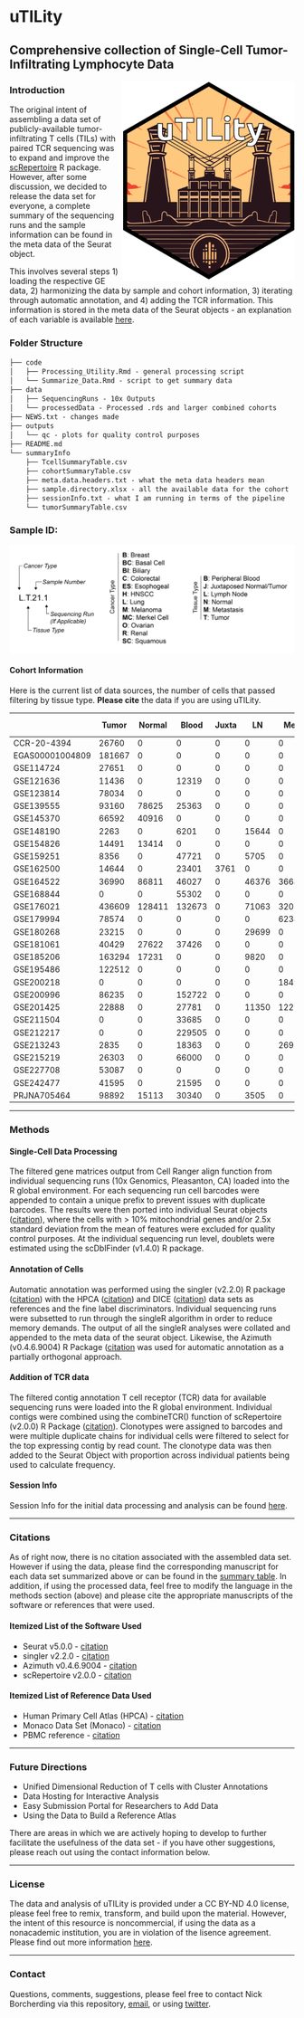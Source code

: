 # uTILity

## Comprehensive collection of Single-Cell Tumor-Infiltrating Lymphocyte Data

<img align="right" src="https://github.com/ncborcherding/utility/blob/main/www/utility_hex.png" width="305" height="352">

### Introduction
The original intent of assembling a data set of publicly-available tumor-infiltrating T cells (TILs) with paired TCR sequencing was to expand 
and improve the [scRepertoire](https://github.com/ncborcherding/scRepertoire) R package. However, after some discussion, we decided to release 
the data set for everyone, a complete summary of the sequencing runs and the sample information can be found in the meta data of the Seurat object. 

This involves several steps 1) loading the respective GE data, 2) harmonizing the data by sample and cohort information, 3) iterating through automatic annotation, 
and 4) adding the TCR information. This information is stored in the meta data of the Seurat objects - 
an explanation of each variable is available [here](https://github.com/ncborcherding/utility/blob/dev/summaryInfo/meta.data.headers.txt).


### Folder Structure
```
├── code
│   ├── Processing_Utility.Rmd - general processing script
│	└── Summarize_Data.Rmd - script to get summary data
├── data
│   ├── SequencingRuns - 10x Outputs
│	└── processedData - Processed .rds and larger combined cohorts
├── NEWS.txt - changes made
├── outputs
│   └── qc - plots for quality control purposes
├── README.md
└── summaryInfo
    ├── TcellSummaryTable.csv
    ├── cohortSummaryTable.csv
    ├── meta.data.headers.txt - what the meta data headers mean
    ├── sample.directory.xlsx - all the available data for the cohort
    ├── sessionInfo.txt - what I am running in terms of the pipeline
    └── tumorSummaryTable.csv

```

### Sample ID:

<img align="center" src="https://github.com/ncborcherding/utility/blob/main/www/utility_info.png">


#### Cohort Information
Here is the current list of data sources, the number of cells that passed filtering by tissue type. **Please cite** the data if you are using uTILity.


|                  | Tumor  | Normal | Blood  | Juxta | LN    | Met   | Cancer Type   | Citations                                         |
|------------------|--------|--------|--------|-------|-------|-------|---------------|---------------------------------------------------|
| CCR-20-4394      | 26760  | 0      | 0      | 0     | 0     | 0     | Ovarian       | [cite](https://pubmed.ncbi.nlm.nih.gov/33963000/) |
| EGAS00001004809  | 181667 | 0      | 0      | 0     | 0     | 0     | Breast        | [cite](https://pubmed.ncbi.nlm.nih.gov/33958794/) |
| GSE114724        | 27651  | 0      | 0      | 0     | 0     | 0     | Breast        | [cite](https://pubmed.ncbi.nlm.nih.gov/29961579/) |
| GSE121636        | 11436  | 0      | 12319  | 0     | 0     | 0     | Renal         | [cite](https://pubmed.ncbi.nlm.nih.gov/33504936/) |
| GSE123814        | 78034  | 0      | 0      | 0     | 0     | 0     | Multiple      | [cite](https://pubmed.ncbi.nlm.nih.gov/31359002/) |
| GSE139555        | 93160  | 78625  | 25363  | 0     | 0     | 0     | Multiple      | [cite](https://pubmed.ncbi.nlm.nih.gov/32103181/) |
| GSE145370        | 66592  | 40916  | 0      | 0     | 0     | 0     | Esophageal    | [cite](https://pubmed.ncbi.nlm.nih.gov/33293583/) |
| GSE148190        | 2263   | 0      | 6201   | 0     | 15644 | 0     | Melanoma      | [cite](https://pubmed.ncbi.nlm.nih.gov/32539073/) |
| GSE154826        | 14491  | 13414  | 0      | 0     | 0     | 0     | Lung          | [cite](https://pubmed.ncbi.nlm.nih.gov/34767762/) |
| GSE159251        | 8356   | 0      | 47721  | 0     | 5705  | 0     | Melanoma      | [cite](https://pubmed.ncbi.nlm.nih.gov/32539073/) |
| GSE162500        | 14644  | 0      | 23401  | 3761  | 0     | 0     | Lung          | [cite](https://pubmed.ncbi.nlm.nih.gov/33514641/) |
| GSE164522        | 36990  | 86811  | 46027  | 0     | 46376 | 36648 | Colorectal    | [cite](https://pubmed.ncbi.nlm.nih.gov/35303421/) |
| GSE168844        | 0      | 0      | 55302  | 0     | 0     | 0     | Lung          | [cite](https://pubmed.ncbi.nlm.nih.gov/36219677/) |
| GSE176021        | 436609 | 128411 | 132673 | 0     | 71063 | 32011 | Lung          | [cite](https://pubmed.ncbi.nlm.nih.gov/34290408/) |
| GSE179994        | 78574  | 0      | 0      | 0     | 0     | 62341 | Lung          | [cite](https://pubmed.ncbi.nlm.nih.gov/35121991/) |
| GSE180268        | 23215  | 0      | 0      | 0     | 29699 | 0     | HNSCC         | [cite](https://pubmed.ncbi.nlm.nih.gov/34471285/) |
| GSE181061        | 40429  | 27622  | 37426  | 0     | 0     | 0     | Renal         | [cite](https://pubmed.ncbi.nlm.nih.gov/35668194/) |
| GSE185206        | 163294 | 17231  | 0      | 0     | 9820  | 0     | Lung          | [cite](https://pubmed.ncbi.nlm.nih.gov/37001526/) |
| GSE195486        | 122512 | 0      | 0      | 0     | 0     | 0     | Ovarian       | [cite](https://pubmed.ncbi.nlm.nih.gov/35427494/) |
| GSE200218        | 0     | 0       | 0      | 0     | 0     | 18495 | Melanoma      | [cite](https://pubmed.ncbi.nlm.nih.gov/35803246/) |
| GSE200996        | 86235 | 0       | 152722 | 0     | 0     | 0     | HNSCC         | [cite](https://pubmed.ncbi.nlm.nih.gov/35803260/) |
| GSE201425        | 22888 | 0       | 27781  | 0     | 11350 | 12253 | Biliary       | [cite](https://pubmed.ncbi.nlm.nih.gov/35982235/) | 
| GSE211504        | 0     | 0       | 33685  | 0     | 0     | 0     | Melanoma      | [cite](https://pubmed.ncbi.nlm.nih.gov/35907015/) |
| GSE212217        | 0     | 0       | 229505 | 0     | 0     | 0     | Endometrial   | [cite](https://pubmed.ncbi.nlm.nih.gov/36301137/) |
| GSE213243        | 2835  | 0       | 18363  | 0     | 0     | 2693  | Ovarian       | [cite](https://pubmed.ncbi.nlm.nih.gov/36248860/) |
| GSE215219        | 26303 | 0       | 66000  | 0     | 0     | 0     | Lung          | [cite](https://pubmed.ncbi.nlm.nih.gov/37476074/) |
| GSE227708        | 53087 | 0       | 0      | 0     | 0     | 0     | Merkel Cell   | [cite](https://www.ncbi.nlm.nih.gov/geo/query/acc.cgi) |
| GSE242477        | 41595 | 0       | 21595  | 0     | 0     | 0     | Melanoma      | [cite](https://www.ncbi.nlm.nih.gov/geo/query/acc.cgi?acc=GSE242477) |
| PRJNA705464      | 98892 | 15113   | 30340  | 0     | 3505  | 0     | Renal         | [cite](https://pubmed.ncbi.nlm.nih.gov/33861994/) |

*****
### Methods

#### Single-Cell Data Processing
The filtered gene matrices output from Cell Ranger align function  from individual sequencing runs (10x Genomics, Pleasanton, CA) loaded into the R global environment. For each sequencing run cell barcodes were appended to contain a unique prefix to prevent issues with duplicate barcodes. The results were then ported into individual Seurat objects ([citation](https://pubmed.ncbi.nlm.nih.gov/34062119/)), where the cells with > 10% mitochondrial genes and/or 2.5x standard deviation from the mean of features were excluded for quality control purposes. At the individual sequencing run level, doublets were estimated using the scDblFinder (v1.4.0) R package. 

#### Annotation of Cells

Automatic annotation was performed using the singler (v2.2.0) R package ([citation](https://pubmed.ncbi.nlm.nih.gov/30643263/)) with the HPCA ([citation](https://pubmed.ncbi.nlm.nih.gov/24053356/)) and DICE ([citation](https://pubmed.ncbi.nlm.nih.gov/30449622/)) data sets as references and the fine label discriminators. Individual sequencing runs were subsetted to run through the singleR algorithm in order to reduce memory demands. The output of all the singleR analyses were collated and appended to the meta data of the seurat object. Likewise, the Azimuth (v0.4.6.9004) R Package ([citation](https://pubmed.ncbi.nlm.nih.gov/34062119/) was used for automatic annotation as a partially orthogonal approach. 

#### Addition of TCR data

The filtered contig annotation T cell receptor (TCR) data for available sequencing runs were loaded into the R global environment. Individual contigs were combined using the combineTCR() function of scRepertoire (v2.0.0) R Package ([citation](https://www.ncbi.nlm.nih.gov/pmc/articles/PMC7400693/)). Clonotypes were assigned to barcodes and were multiple duplicate chains for individual cells were filtered to select for the top expressing contig by read count. The clonotype data was then added to the Seurat Object with proportion across individual patients being used to calculate frequency.

#### Session Info


Session Info for the initial data processing and analysis can be found [here](https://github.com/ncborcherding/utility/blob/main/summaryInfo/sessionInfo.txt).

*****
### Citations

As of right now, there is no citation associated with the assembled data set. However if using the data, please find the corresponding manuscript for 
each data set summarized above or can be found in the [summary table](https://github.com/ncborcherding/utility/blob/main/summaryInfo/cohortSummaryTable.csv). In addition, if using the processed data, feel free to modify the language in the methods section (above) and please cite the appropriate manuscripts of the software or references that were used.

#### Itemized List of the Software Used
* Seurat v5.0.0 - [citation](https://pubmed.ncbi.nlm.nih.gov/37231261/)  
* singler v2.2.0 - [citation](https://pubmed.ncbi.nlm.nih.gov/30643263/)  
* Azimuth v0.4.6.9004 - [citation](https://pubmed.ncbi.nlm.nih.gov/34062119/) 
* scRepertoire v2.0.0 - [citation](https://www.ncbi.nlm.nih.gov/pmc/articles/PMC7400693/)  

#### Itemized List of Reference Data Used
* Human Primary Cell Atlas (HPCA) - [citation](https://pubmed.ncbi.nlm.nih.gov/24053356/)  
* Monaco Data Set (Monaco) - [citation](https://pubmed.ncbi.nlm.nih.gov/30726743/)
* PBMC reference - [citation](https://pubmed.ncbi.nlm.nih.gov/31178118/)

*****
### Future Directions

* Unified Dimensional Reduction of T cells with Cluster Annotations
* Data Hosting for Interactive Analysis
* Easy Submission Portal for Researchers to Add Data
* Using the Data to Build a Reference Atlas

There are areas in which we are actively hoping to develop to further facilitate the usefulness of the data set - if you have other suggestions, please reach out using the contact information below.

*****
### License

The data and analysis of uTILity is provided under a CC BY-ND 4.0 license, please feel free to remix, transform, and build upon the material. However, the intent of this resource is noncommercial, if using the data as a nonacademic institution, you are in violation of the lisence agreement. Please find out more information [here](https://github.com/ncborcherding/utility/blob/main/LICENSE.txt).


*****
### Contact
Questions, comments, suggestions, please feel free to contact Nick Borcherding via this repository, [email](mailto:ncborch@gmail.com), or using [twitter](https://twitter.com/theHumanBorch). 

